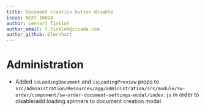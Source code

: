```yaml
---
title: Document creation button disable
issue: NEXT-16024
author: Lennart Tinkloh
author_email: l.tinkloh@cicada.com 
author_github: @lernhart
---
```

# Administration
* Added `isLoadingDocument` and `isLoadingPreview` props to `src/Administration/Resources/app/administration/src/module/sw-order/component/sw-order-document-settings-modal/index.js` in order to disable/add loading spinners to document creation modal.
